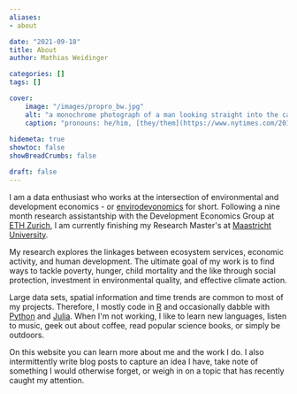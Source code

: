 ```yaml
---
aliases:
- about

date: "2021-09-18"
title: About
author: Mathias Weidinger

categories: []
tags: []

cover:
    image: "/images/propro_bw.jpg"
    alt: "a monochrome photograph of a man looking straight into the camera"
    caption: "pronouns: he/him, [they/them](https://www.nytimes.com/2019/07/10/opinion/pronoun-they-gender.html)"
    
hidemeta: true
showtoc: false
showBreadCrumbs: false

draft: false
---
```


I am a data enthusiast who works at the intersection of environmental and development economics - or [envirodevonomics](https://www.aeaweb.org/articles?id=10.1257/jel.53.1.5) for short. Following a nine month research assistantship with the Development Economics Group at [ETH Zurich](https://dec.ethz.ch/), I am currently finishing my Research Master's at [Maastricht University](https://www.maastrichtuniversity.nl/education/master/master-economic-and-financial-research-track-economic-financial-research).

My research explores the linkages between ecosystem services, economic activity, and human development. The ultimate goal of my work is to find ways to tackle poverty, hunger, child mortality and the like through social protection, investment in environmental quality, and effective climate action.

Large data sets, spatial information and time trends are common to most of my projects. Therefore, I mostly code in [R](https://www.r-project.org/) and occasionally dabble with [Python](https://www.python.org/) and [Julia](https://julialang.org/). When I'm not working, I like to learn new languages, listen to music, geek out about coffee, read popular science books, or simply be outdoors.

On this website you can learn more about me and the work I do. I also intermittently write blog posts to capture an idea I have, take note of something I would otherwise forget, or weigh in on a topic that has recently caught my attention.

